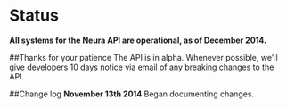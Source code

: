 Status
=======

**All systems for the Neura API are operational, as of December 2014.**

##Thanks for your patience
The API is in alpha. Whenever possible, we'll give developers 10 days notice via email of any breaking changes to the API. 

##Change log
**November 13th 2014** 
Began documenting changes.
